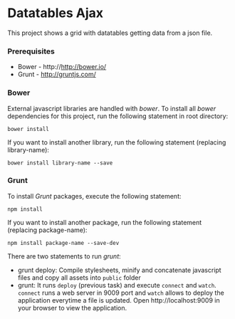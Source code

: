 # Datatables Ajax

This project shows a grid with datatables getting data from a json file. 

### Prerequisites

 - Bower - http://http://bower.io/
 - Grunt - http://gruntjs.com/

### Bower
External javascript libraries are handled with *bower*. To install all *bower* dependencies for this project, run the following statement in root directory:

	bower install

If you want to install another library, run the following statement (replacing library-name):

	bower install library-name --save

### Grunt
To install *Grunt* packages, execute the following statement:

	npm install

If you want to install another package, run the following statement (replacing package-name):

	npm install package-name --save-dev 


There are two statements to run *grunt*:

* grunt deploy:
Compile stylesheets, minify and concatenate javascript files and copy all assets into `public` folder
* grunt:
It runs `deploy` (previous task) and execute `connect` and `watch`. 
`connect` runs a web server in 9009 port and `watch` allows to deploy the application everytime a file is updated.
Open http://localhost:9009 in your browser to view the application.